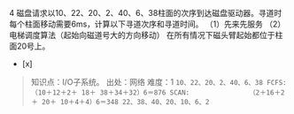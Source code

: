 4
磁盘请求以10、22、20、2、40、6、38柱面的次序到达磁盘驱动器。寻道时每个柱面移动需要6ms，计算以下寻道次序和寻道时间。
（1）先来先服务
（2）电梯调度算法（起始向磁道号大的方向移动）
在所有情况下磁头臂起始都位于柱面20号上。
- [x]  

> 知识点：I/O子系统。
> 出处：网络
> 难度：1
>     ```
>                                10、22、20、2、40、6、38
>     FCFS:                （10＋12＋2＋ 18＋ 38＋34＋32）6＝876
>     SCAN:               （2＋16＋2＋ 20＋ 10＋4＋4）6＝348
>                                22、38、40、20、10、6、2
>     ```
>     
